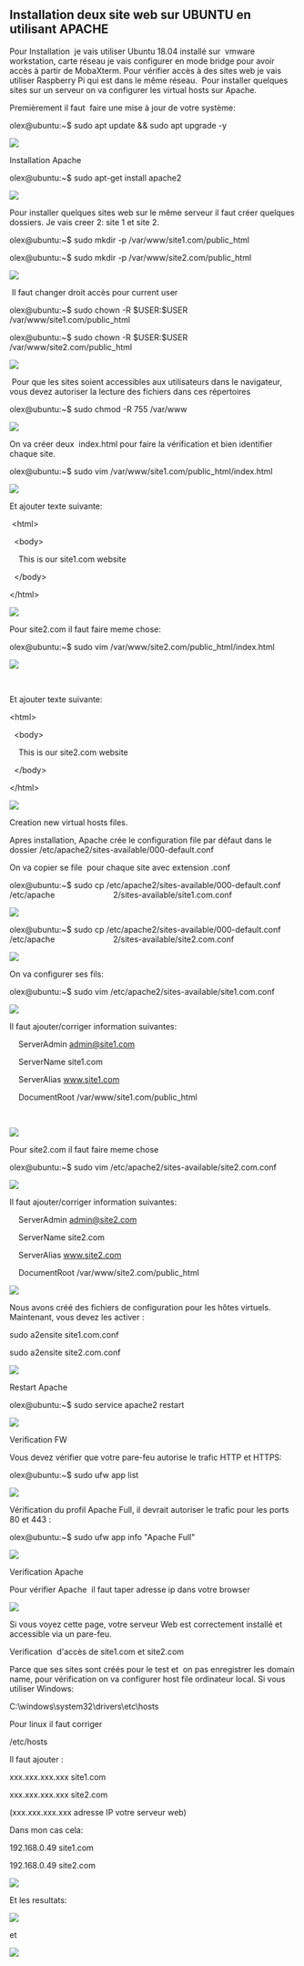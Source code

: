 ## Installation deux site web sur UBUNTU en utilisant APACHE

Pour Installation  je vais utiliser Ubuntu 18.04 installé sur  vmware workstation, carte réseau je vais configurer en mode bridge pour avoir accès à partir de MobaXterm. Pour vérifier accès à des sites web je vais utiliser Raspberry Pi qui est dans le même réseau.  Pour installer quelques sites sur un serveur on va configurer les virtual hosts sur Apache.

Premièrement il faut  faire une mise à jour de votre système:

olex@ubuntu:\~\$ sudo apt update && sudo apt upgrade -y

![](images/image20.png)

Installation Apache

olex@ubuntu:\~\$ sudo apt-get install apache2

![](images/image1.png)

Pour installer quelques sites web sur le même serveur il faut créer quelques dossiers. Je vais creer 2: site 1 et site 2.

olex@ubuntu:\~\$ sudo mkdir -p /var/www/site1.com/public\_html

olex@ubuntu:\~\$ sudo mkdir -p /var/www/site2.com/public\_html

![](images/image16.png)

 Il faut changer droit accès pour current user

olex@ubuntu:\~\$ sudo chown -R \$USER:\$USER /var/www/site1.com/public\_html

olex@ubuntu:\~\$ sudo chown -R \$USER:\$USER /var/www/site2.com/public\_html

![](images/image7.png)

 Pour que les sites soient accessibles aux utilisateurs dans le navigateur, vous devez autoriser la lecture des fichiers dans ces répertoires

olex@ubuntu:\~\$ sudo chmod -R 755 /var/www

![](images/image4.png)

On va créer deux  index.html pour faire la vérification et bien identifier chaque site.

olex@ubuntu:\~\$ sudo vim /var/www/site1.com/public\_html/index.html

![](images/image22.png)

Et ajouter texte suivante:

 \<html\>

  \<body\>

    This is our site1.com website

  \</body\>

\</html\>

![](images/image19.png)

Pour site2.com il faut faire meme chose:

olex@ubuntu:\~\$ sudo vim /var/www/site2.com/public\_html/index.html

![](images/image8.png)

 

Et ajouter texte suivante:

\<html\>

  \<body\>

    This is our site2.com website

  \</body\>

\</html\>

![](images/image14.png)

Creation new virtual hosts files.

Apres installation, Apache crée le configuration file par défaut dans le dossier /etc/apache2/sites-available/000-default.conf

On va copier se file  pour chaque site avec extension .conf

olex@ubuntu:\~\$ sudo cp /etc/apache2/sites-available/000-default.conf /etc/apache                          2/sites-available/site1.com.conf

![](images/image9.png)

olex@ubuntu:\~\$ sudo cp /etc/apache2/sites-available/000-default.conf /etc/apache                          2/sites-available/site2.com.conf

![](images/image12.png)

On va configurer ses fils:

olex@ubuntu:\~\$ sudo vim /etc/apache2/sites-available/site1.com.conf

![](images/image23.png)

Il faut ajouter/corriger information suivantes:

    ServerAdmin admin@site1.com

    ServerName site1.com

    ServerAlias www.site1.com

    DocumentRoot /var/www/site1.com/public\_html

   

![](images/image5.png)

Pour site2.com il faut faire meme chose

olex@ubuntu:\~\$ sudo vim /etc/apache2/sites-available/site2.com.conf

![](images/image3.png)

Il faut ajouter/corriger information suivantes:

    ServerAdmin admin@site2.com

    ServerName site2.com

    ServerAlias www.site2.com

    DocumentRoot /var/www/site2.com/public\_html

![](images/image21.png)

Nous avons créé des fichiers de configuration pour les hôtes virtuels. Maintenant, vous devez les activer :

sudo a2ensite site1.com.conf

sudo a2ensite site2.com.conf

![](images/image6.png)

Restart Apache

olex@ubuntu:\~\$ sudo service apache2 restart

![](images/image11.png)

Verification FW

Vous devez vérifier que votre pare-feu autorise le trafic HTTP et HTTPS:

olex@ubuntu:\~\$ sudo ufw app list

![](images/image10.png)

Vérification du profil Apache Full, il devrait autoriser le trafic pour les ports 80 et 443 :

olex@ubuntu:\~\$ sudo ufw app info "Apache Full"

![](images/image15.png)

Verification Apache

Pour vérifier Apache  il faut taper adresse ip dans votre browser

![](images/image17.png)

Si vous voyez cette page, votre serveur Web est correctement installé et accessible via un pare-feu.

Verification  d'accès de site1.com et site2.com

Parce que ses sites sont créés pour le test et  on pas enregistrer les domain name, pour vérification on va configurer host file ordinateur local. Si vous utiliser Windows:

C:\\windows\\system32\\drivers\\etc\\hosts

Pour linux il faut corriger

/etc/hosts

Il faut ajouter :

xxx.xxx.xxx.xxx site1.com

xxx.xxx.xxx.xxx site2.com

(xxx.xxx.xxx.xxx adresse IP votre serveur web)

Dans mon cas cela:

192.168.0.49 site1.com

192.168.0.49 site2.com

![](images/image13.png)

Et les resultats:

![](images/image18.png)

et

![](images/image2.png)


